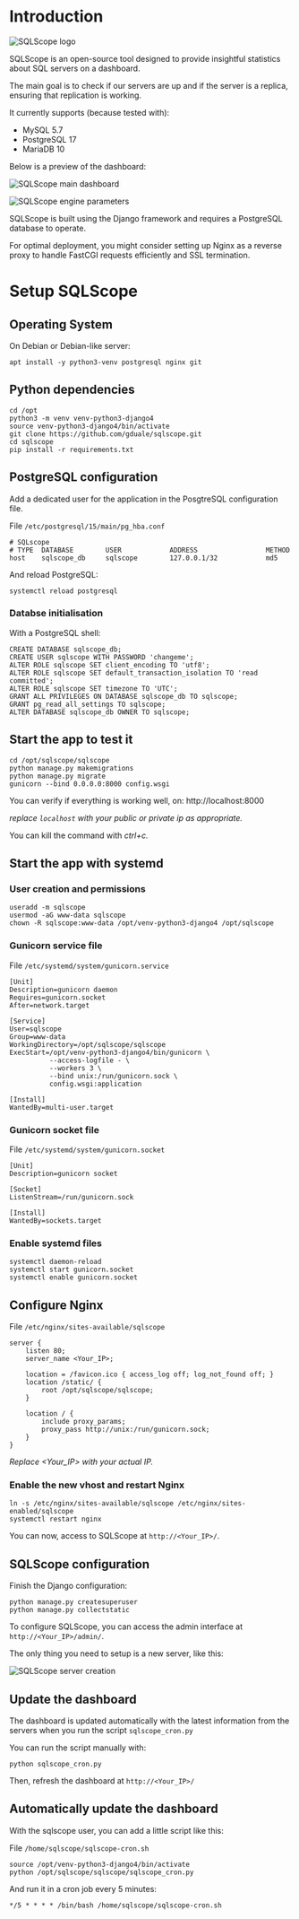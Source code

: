 # Introduction
![SQLScope logo](img/logo.png "SQLScope logo")

SQLScope is an open-source tool designed to provide insightful statistics about SQL servers on a dashboard.

The main goal is to check if our servers are up and if the server is a replica, ensuring that replication is working.

It currently supports (because tested with):

 - MySQL 5.7
 - PostgreSQL 17
 - MariaDB 10

Below is a preview of the dashboard:

![SQLScope main dashboard](img/screenshot.png "SQLScope main dashboard")

![SQLScope engine parameters](img/screenshot2.png "SQLScope engine parameters")

SQLScope is built using the Django framework and requires a PostgreSQL database to operate.

For optimal deployment, you might consider setting up Nginx as a reverse proxy to handle FastCGI requests efficiently and SSL termination.

# Setup SQLScope
## Operating System

On Debian or Debian-like server:
```
apt install -y python3-venv postgresql nginx git
```

## Python dependencies

```
cd /opt
python3 -m venv venv-python3-django4
source venv-python3-django4/bin/activate
git clone https://github.com/gduale/sqlscope.git
cd sqlscope
pip install -r requirements.txt
```

## PostgreSQL configuration

Add a dedicated user for the application in the PosgtreSQL configuration file.

File `/etc/postgresql/15/main/pg_hba.conf`
```
# SQLscope
# TYPE  DATABASE        USER            ADDRESS                 METHOD
host    sqlscope_db     sqlscope        127.0.0.1/32            md5
```

And reload PostgreSQL:
```
systemctl reload postgresql
```

### Databse initialisation

With a PostgreSQL shell:
```
CREATE DATABASE sqlscope_db;
CREATE USER sqlscope WITH PASSWORD 'changeme';
ALTER ROLE sqlscope SET client_encoding TO 'utf8';
ALTER ROLE sqlscope SET default_transaction_isolation TO 'read committed';
ALTER ROLE sqlscope SET timezone TO 'UTC';
GRANT ALL PRIVILEGES ON DATABASE sqlscope_db TO sqlscope;
GRANT pg_read_all_settings TO sqlscope;
ALTER DATABASE sqlscope_db OWNER TO sqlscope;
```


## Start the app to test it
```
cd /opt/sqlscope/sqlscope
python manage.py makemigrations
python manage.py migrate
gunicorn --bind 0.0.0.0:8000 config.wsgi
```

You can verify if everything is working well, on: http://localhost:8000

*replace `localhost` with your public or private ip as appropriate.*

You can kill the command with *ctrl+c.*


## Start the app with systemd

### User creation and permissions
```
useradd -m sqlscope
usermod -aG www-data sqlscope
chown -R sqlscope:www-data /opt/venv-python3-django4 /opt/sqlscope
```

### Gunicorn service file
File `/etc/systemd/system/gunicorn.service`
```
[Unit]
Description=gunicorn daemon
Requires=gunicorn.socket
After=network.target

[Service]
User=sqlscope
Group=www-data
WorkingDirectory=/opt/sqlscope/sqlscope
ExecStart=/opt/venv-python3-django4/bin/gunicorn \
          --access-logfile - \
          --workers 3 \
          --bind unix:/run/gunicorn.sock \
          config.wsgi:application

[Install]
WantedBy=multi-user.target
```

### Gunicorn socket file
File `/etc/systemd/system/gunicorn.socket`
```
[Unit]
Description=gunicorn socket

[Socket]
ListenStream=/run/gunicorn.sock

[Install]
WantedBy=sockets.target
```

### Enable systemd files
```
systemctl daemon-reload
systemctl start gunicorn.socket
systemctl enable gunicorn.socket
```

## Configure Nginx

File `/etc/nginx/sites-available/sqlscope`
```
server {
    listen 80;
    server_name <Your_IP>;

    location = /favicon.ico { access_log off; log_not_found off; }
    location /static/ {
        root /opt/sqlscope/sqlscope;
    }

    location / {
        include proxy_params;
        proxy_pass http://unix:/run/gunicorn.sock;
    }
}
```

*Replace <Your_IP> with your actual IP.*

### Enable the new vhost and restart Nginx
```
ln -s /etc/nginx/sites-available/sqlscope /etc/nginx/sites-enabled/sqlscope
systemctl restart nginx
```

You can now, access to SQLScope at `http://<Your_IP>/`.

## SQLScope configuration

Finish the Django configuration:
```
python manage.py createsuperuser
python manage.py collectstatic
```

To configure SQLScope, you can access the admin interface at `http://<Your_IP>/admin/`.

The only thing you need to setup is a new server, like this:

![SQLScope server creation](img/screenshot3.png "SQLScope server creation")

## Update the dashboard

The dashboard is updated automatically with the latest information from the servers when you run the script `sqlscope_cron.py`

You can run the script manually with:
```
python sqlscope_cron.py
```

Then, refresh the dashboard at `http://<Your_IP>/`

## Automatically update the dashboard

With the sqlscope user, you can add a little script like this:

File `/home/sqlscope/sqlscope-cron.sh`

```
source /opt/venv-python3-django4/bin/activate
python /opt/sqlscope/sqlscope/sqlscope_cron.py
```

And run it in a cron job every 5 minutes:
```
*/5 * * * * /bin/bash /home/sqlscope/sqlscope-cron.sh
```
